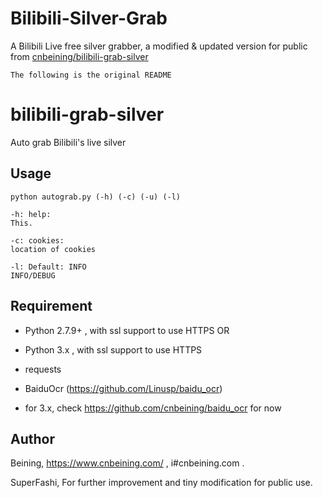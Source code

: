 # Bilibili-Silver-Grab
A Bilibili Live free silver grabber, a modified &amp; updated version for public from [cnbeining/bilibili-grab-silver](https://github.com/cnbeining/bilibili-grab-silver)

```The following is the original README```

# bilibili-grab-silver
Auto grab Bilibili's live silver


Usage
------

    python autograb.py (-h) (-c) (-u) (-l)
    
    -h: help:
    This.
    
    -c: cookies:
    location of cookies
    
    -l: Default: INFO
    INFO/DEBUG

Requirement
-------

- Python 2.7.9+ , with ssl support to use HTTPS   OR

- Python 3.x , with ssl support to use HTTPS

- requests

- BaiduOcr (https://github.com/Linusp/baidu_ocr)

- for 3.x, check https://github.com/cnbeining/baidu_ocr for now

Author
-----

Beining, https://www.cnbeining.com/ , i#cnbeining.com .

SuperFashi, For further improvement and tiny modification for public use.